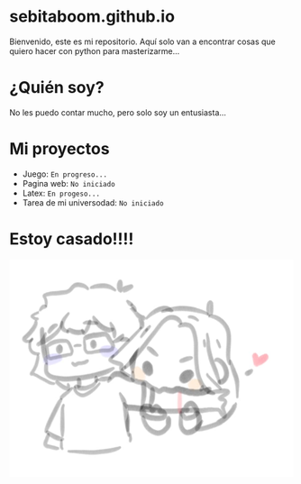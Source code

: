 # sebitaboom.github.io
Bienvenido, este es mi repositorio. Aquí solo van a encontrar cosas que quiero hacer con python para masterizarme... 

# ¿Quién soy?
No les puedo contar mucho, pero solo soy un entusiasta... 

# Mi proyectos
+ Juego: `En progreso...`
+ Pagina web: `No iniciado`
+ Latex: `En progeso...`
+ Tarea de mi universodad: `No iniciado`



# Estoy casado!!!!

![Imagen local](./Proyectos/Esposa/Fotoo.jpg)